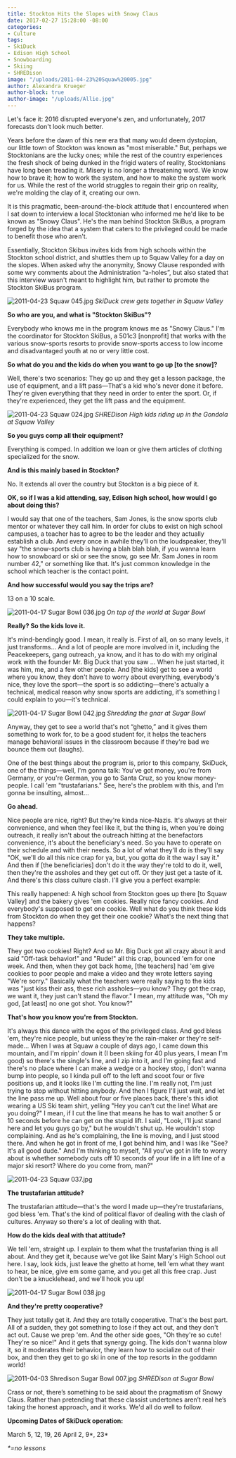 ```yaml
---
title: Stockton Hits the Slopes with Snowy Claus
date: 2017-02-27 15:28:00 -08:00
categories:
- Culture
tags:
- SkiDuck
- Edison High School
- Snowboarding
- Skiing
- SHREDison
image: "/uploads/2011-04-23%20Squaw%20005.jpg"
author: Alexandra Krueger
author-block: true
author-image: "/uploads/Allie.jpg"
---
```


Let's face it: 2016 disrupted everyone's zen, and unfortunately, 2017 forecasts don't look much better. 

Years before the dawn of this new era that many would deem dystopian, our little town of Stockton was known as "most miserable." But, perhaps we Stocktonians are the lucky ones; while the rest of the country experiences the fresh shock of being dunked in the frigid waters of reality, Stocktonians have long been treading it. Misery is no longer a threatening word. We know how to brave it; how to work the system, and how to make the system work for us. While the rest of the world struggles to regain their grip on reality, we're molding the clay of it, creating our own.

It is this pragmatic, been-around-the-block attitude that I encountered when I sat down to interview a local Stocktonian who informed me he'd like to be known as "Snowy Claus". He's the man behind Stockton SkiBus, a program forged by the idea that a system that caters to the privileged could be made to benefit those who aren't.

Essentially, Stockton Skibus invites kids from high schools within the Stockton school district, and shuttles them up to Squaw Valley for a day on the slopes. When asked why the anonymity, Snowy Clause responded with some wry comments about the Administration “a-holes”, but also stated that this interview wasn't meant to highlight him, but rather to promote the Stockton SkiBus program.

![2011-04-23 Squaw 045.jpg](/uploads/2011-04-23%20Squaw%20045.jpg)
*SkiDuck crew gets together in Squaw Valley*

**So who are you, and what is "Stockton SkiBus"?**

Everybody who knows me in the program knows me as "Snowy Claus." I'm the coordinator for Stockton SkiBus, a 501c3 \[nonprofit\] that works with the various snow-sports resorts to provide snow-sports access to low income and disadvantaged youth at no or very little cost.

**So what do you and the kids do when you want to go up \[to the snow\]?**

Well, there's two scenarios: They go up and they get a lesson package, the use of equipment, and a lift pass—That's a kid who's never done it before. They're given everything that they need in order to enter the sport. Or, if they're experienced, they get the lift pass and the equipment.

![2011-04-23 Squaw 024.jpg](/uploads/2011-04-23%20Squaw%20024.jpg)
*SHREDison High kids riding up in the Gondola at Squaw Valley*

**So you guys comp all their equipment?**

Everything is comped. In addition we loan or give them articles of clothing specialized for the snow.

**And is this mainly based in Stockton?**

No. It extends all over the country but Stockton is a big piece of it.

**OK, so if I was a kid attending, say, Edison high school, how would I go about doing this?**

I would say that one of the teachers, Sam Jones, is the snow sports club mentor or whatever they call him. In order for clubs to exist on high school campuses, a teacher has to agree to be the leader and they actually establish a club. And every once in awhile they'll on the loudspeaker, they'll say "the snow-sports club is having a blah blah blah, if you wanna learn how to snowboard or ski or see the snow, go see Mr. Sam Jones in room number 42," or something like that. It's just common knowledge in the school which teacher is the contact point.

**And how successful would you say the trips are?**

13 on a 10 scale.

![2011-04-17 Sugar Bowl 036.jpg](/uploads/2011-04-17%20Sugar%20Bowl%20036.jpg)
*On top of the world at Sugar Bowl*

**Really? So the kids love it.**

It's mind-bendingly good. I mean, it really is. First of all, on so many levels, it just transforms... And a lot of people are more involved in it, including the Peacekeepers, gang outreach, ya know, and it has to do with my original work with the founder Mr. Big Duck that you saw ... When he just started, it was him, me, and a few other people. And \[the kids\] get to see a world where you know, they don't have to worry about everything, everybody's nice, they love the sport—the sport is so addicting—there's actually a technical, medical reason why snow sports are addicting, it's something I could explain to you—it's technical.

![2011-04-17 Sugar Bowl 042.jpg](/uploads/2011-04-17%20Sugar%20Bowl%20042.jpg)
*Shredding the gnar at Sugar Bowl*

Anyway, they get to see a world that's not “ghetto,” and it gives them something to work for, to be a good student for, it helps the teachers manage behavioral issues in the classroom because if they're bad we bounce them out (laughs).

One of the best things about the program is, prior to this company, SkiDuck, one of the things—well, I'm gonna talk: You've got money, you're from Germany, or you're German, you go to Santa Cruz, so you know money-people. I call 'em "trustafarians." See, here's the problem with this, and I'm gonna be insulting, almost...

**Go ahead.**

Nice people are nice, right? But they're kinda nice-Nazis. It's always at their convenience, and when they feel like it, but the thing is, when you're doing outreach, it really isn't about the outreach hitting at the benefactors convenience, it's about the beneficiary's need. So you have to operate on their schedule and with their needs. So a lot of what they'll do is they'll say "OK, we'll do all this nice crap for ya, but, you gotta do it the way I say it." And then if \[the beneficiaries\] don't do it the way they're told to do it, well, then they're the assholes and they get cut off. Or they just get a taste of it. And there's this class culture clash. I'll give you a perfect example:

This really happened: A high school from Stockton goes up there \[to Squaw Valley\] and the bakery gives 'em cookies. Really nice fancy cookies. And everybody's supposed to get one cookie. Well what do you think these kids from Stockton do when they get their one cookie? What's the next thing that happens?

**They take multiple.**

They got two cookies! Right? And so Mr. Big Duck got all crazy about it and said "Off-task behavior!" and "Rude!" all this crap, bounced 'em for one week. And then, when they got back home, \[the teachers\] had 'em give cookies to poor people and make a video and they wrote letters saying "We're sorry." Basically what the teachers were really saying to the kids was "just kiss their ass, these rich assholes—you know? They got the crap, we want it, they just can't stand the flavor." I mean, my attitude was, "Oh my god, \[at least\] no one got shot. You know?"

**That's how you know you're from Stockton.**

It's always this dance with the egos of the privileged class. And god bless 'em, they're nice people, but unless they're the rain-maker or they're self-made... When I was at Squaw a couple of days ago, I came down this mountain, and I'm rippin' down it (I been skiing for 40 plus years, I mean I'm good) so there's the single's line, and I zip into it, and I'm going fast and there's no place where I can make a wedge or a hockey stop, I don't wanna bump into people, so I kinda pull off to the left and scoot four or five positions up, and it looks like I'm cutting the line. I'm really not, I'm just trying to stop without hitting anybody. And then I figure I'll just wait, and let the line pass me up. Well about four or five places back, there's this idiot wearing a US Ski team shirt, yelling "Hey you can't cut the line! What are you doing?" I mean, if I cut the line that means he has to wait another 5 or 10 seconds before he can get on the stupid lift. I said, "Look, I'll just stand here and let you guys go by," but he wouldn't shut up. He wouldn't stop complaining. And as he's complaining, the line is moving, and I just stood there. And when he got in front of me, I got behind him, and I was like "See? It's all good dude." And I'm thinking to myself, "All you've got in life to worry about is whether somebody cuts off 10 seconds of your life in a lift line of a major ski resort? Where do you come from, man?"

![2011-04-23 Squaw 037.jpg](/uploads/2011-04-23%20Squaw%20037.jpg)

**The trustafarian attitude?**

The trustafarian attitude—that's the word I made up—they're trustafarians, god bless 'em. That's the kind of political flavor of dealing with the clash of cultures. Anyway so there's a lot of dealing with that.

**How do the kids deal with that attitude?**

We tell 'em, straight up. I explain to them what the trustafarian thing is all about. And they get it, because we've got like Saint Mary's High School out here. I say, look kids, just leave the ghetto at home, tell 'em what they want to hear, be nice, give em some game, and you get all this free crap. Just don't be a knucklehead, and we'll hook you up!

![2011-04-17 Sugar Bowl 038.jpg](/uploads/2011-04-17%20Sugar%20Bowl%20038.jpg)

**And they're pretty cooperative?**

They just totally get it. And they are totally cooperative. That's the best part. All of a sudden, they got something to lose if they act out, and they don't act out. Cause we prep 'em. And the other side goes, "Oh they're so cute! They're so nice!" And it gets that synergy going. The kids don't wanna blow it, so it moderates their behavior, they learn how to socialize out of their box, and then they get to go ski in one of the top resorts in the goddamn world!

![2011-04-03 Shredison Sugar Bowl 007.jpg](/uploads/2011-04-03%20Shredison%20Sugar%20Bowl%20007.jpg)
*SHREDison at Sugar Bowl*

Crass or not, there’s something to be said about the pragmatism of Snowy Claus. Rather than pretending that these classist undertones aren’t real he’s taking the honest approach, and it works. We'd all do well to follow. 


**Upcoming Dates of SkiDuck operation:**

March 5, 12, 19, 26
April 2, 9\*, 23\*

*\*=no lessons*